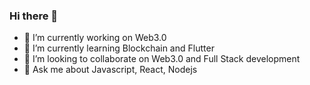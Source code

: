 ### Hi there 👋
- 🔭 I’m currently working on Web3.0
- 🌱 I’m currently learning Blockchain and Flutter
- 👯 I’m looking to collaborate on Web3.0 and Full Stack development
- 💬 Ask me about Javascript, React, Nodejs

<!--
**HarshDubey1011/HarshDubey1011** is a ✨ _special_ ✨ repository because its `README.md` (this file) appears on your GitHub profile.

Here are some ideas to get you started:

- 🔭 I’m currently working on ...
- 🌱 I’m currently learning ...
- 👯 I’m looking to collaborate on ...
- 🤔 I’m looking for help with ...
- 💬 Ask me about ...
- 📫 How to reach me: ...
- 😄 Pronouns: ...
- ⚡ Fun fact: ...
-->
